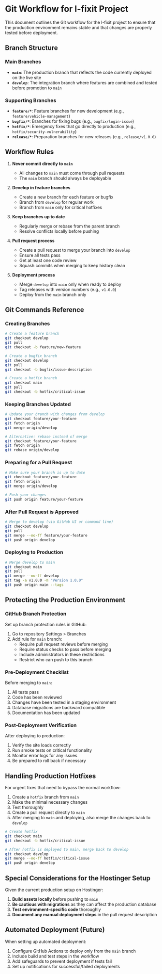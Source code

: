 # Git Workflow for I-fixit Project

This document outlines the Git workflow for the I-fixit project to ensure that the production environment remains stable and that changes are properly tested before deployment.

## Branch Structure

### Main Branches

- **`main`**: The production branch that reflects the code currently deployed on the live site
- **`develop`**: The integration branch where features are combined and tested before promotion to `main`

### Supporting Branches

- **`feature/*`**: Feature branches for new development (e.g., `feature/vehicle-management`)
- **`bugfix/*`**: Branches for fixing bugs (e.g., `bugfix/login-issue`)
- **`hotfix/*`**: Emergency fixes that go directly to production (e.g., `hotfix/security-vulnerability`)
- **`release/*`**: Preparation branches for new releases (e.g., `release/v1.0.0`)

## Workflow Rules

1. **Never commit directly to `main`**
   - All changes to `main` must come through pull requests
   - The `main` branch should always be deployable

2. **Develop in feature branches**
   - Create a new branch for each feature or bugfix
   - Branch from `develop` for regular work
   - Branch from `main` only for critical hotfixes

3. **Keep branches up to date**
   - Regularly merge or rebase from the parent branch
   - Resolve conflicts locally before pushing

4. **Pull request process**
   - Create a pull request to merge your branch into `develop`
   - Ensure all tests pass
   - Get at least one code review
   - Squash commits when merging to keep history clean

5. **Deployment process**
   - Merge `develop` into `main` only when ready to deploy
   - Tag releases with version numbers (e.g., `v1.0.0`)
   - Deploy from the `main` branch only

## Git Commands Reference

### Creating Branches

```bash
# Create a feature branch
git checkout develop
git pull
git checkout -b feature/new-feature

# Create a bugfix branch
git checkout develop
git pull
git checkout -b bugfix/issue-description

# Create a hotfix branch
git checkout main
git pull
git checkout -b hotfix/critical-issue
```

### Keeping Branches Updated

```bash
# Update your branch with changes from develop
git checkout feature/your-feature
git fetch origin
git merge origin/develop

# Alternative: rebase instead of merge
git checkout feature/your-feature
git fetch origin
git rebase origin/develop
```

### Preparing for a Pull Request

```bash
# Make sure your branch is up to date
git checkout feature/your-feature
git fetch origin
git merge origin/develop

# Push your changes
git push origin feature/your-feature
```

### After Pull Request is Approved

```bash
# Merge to develop (via GitHub UI or command line)
git checkout develop
git pull
git merge --no-ff feature/your-feature
git push origin develop
```

### Deploying to Production

```bash
# Merge develop to main
git checkout main
git pull
git merge --no-ff develop
git tag -a v1.0.0 -m "Version 1.0.0"
git push origin main --tags
```

## Protecting the Production Environment

### GitHub Branch Protection

Set up branch protection rules in GitHub:

1. Go to repository Settings > Branches
2. Add rule for `main` branch:
   - Require pull request reviews before merging
   - Require status checks to pass before merging
   - Include administrators in these restrictions
   - Restrict who can push to this branch

### Pre-Deployment Checklist

Before merging to `main`:

1. All tests pass
2. Code has been reviewed
3. Changes have been tested in a staging environment
4. Database migrations are backward compatible
5. Documentation has been updated

### Post-Deployment Verification

After deploying to production:

1. Verify the site loads correctly
2. Run smoke tests on critical functionality
3. Monitor error logs for any issues
4. Be prepared to roll back if necessary

## Handling Production Hotfixes

For urgent fixes that need to bypass the normal workflow:

1. Create a `hotfix` branch from `main`
2. Make the minimal necessary changes
3. Test thoroughly
4. Create a pull request directly to `main`
5. After merging to `main` and deploying, also merge the changes back to `develop`

```bash
# Create hotfix
git checkout main
git checkout -b hotfix/critical-issue

# After hotfix is deployed to main, merge back to develop
git checkout develop
git merge --no-ff hotfix/critical-issue
git push origin develop
```

## Special Considerations for the Hostinger Setup

Given the current production setup on Hostinger:

1. **Build assets locally** before pushing to `main`
2. **Be cautious with migrations** as they can affect the production database
3. **Test environment-specific code** thoroughly
4. **Document any manual deployment steps** in the pull request description

## Automated Deployment (Future)

When setting up automated deployment:

1. Configure GitHub Actions to deploy only from the `main` branch
2. Include build and test steps in the workflow
3. Add safeguards to prevent deployment if tests fail
4. Set up notifications for successful/failed deployments
